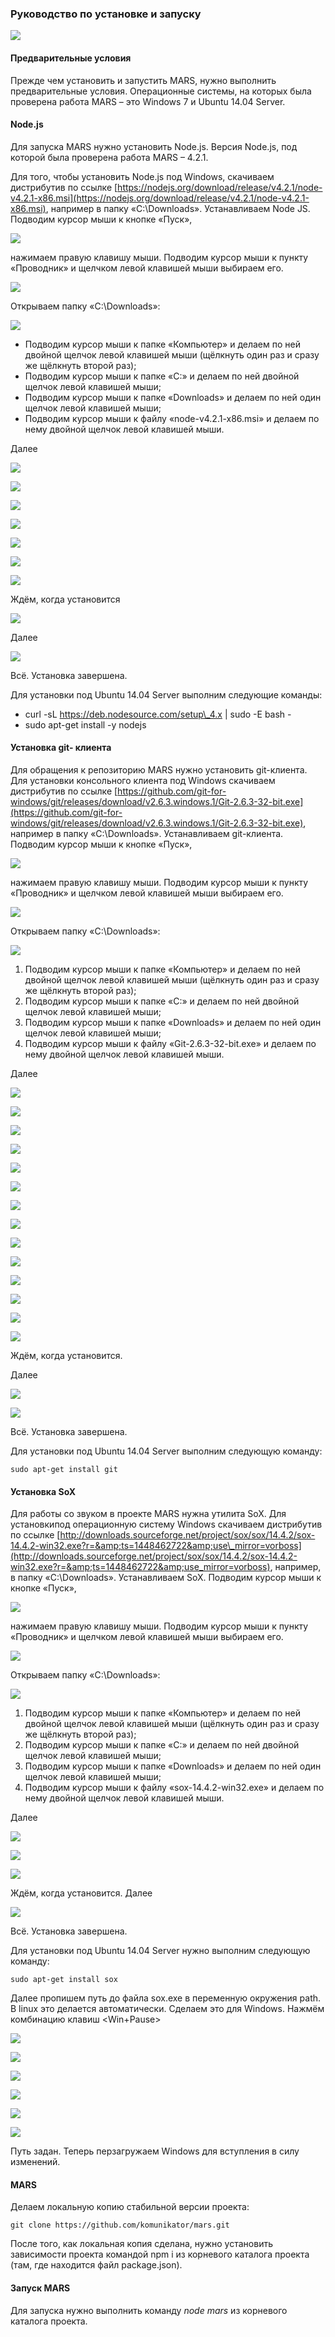 ### Руководство по установке и запуску
![](./images/ins_1.png)

#### Предварительные условия

Прежде чем установить и запустить MARS, нужно выполнить предварительные условия. Операционные системы, на которых была проверена работа MARS – это Windows 7 и Ubuntu 14.04 Server.

#### Node.js

Для запуска MARS нужно установить Node.js. Версия Node.js, под которой была проверена работа MARS – 4.2.1.

Для того, чтобы установить Node.js под Windows, скачиваем дистрибутив по ссылке [https://nodejs.org/download/release/v4.2.1/node-v4.2.1-x86.msi](https://nodejs.org/download/release/v4.2.1/node-v4.2.1-x86.msi), например в папку «C:\Downloads». Устанавливаем Node JS.  Подводим курсор мыши к кнопке «Пуск»,

![](./images/ins_2.png)

нажимаем правую клавишу мыши. Подводим курсор мыши к пункту «Проводник» и щелчком левой клавишей мыши выбираем его.

![](./images/ins_3.png)

Открываем папку «C:\Downloads»:

![](./images/ins_4.png)

- Подводим курсор мыши к папке «Компьютер» и делаем по ней двойной щелчок левой клавишей мыши (щёлкнуть один раз и сразу же щёлкнуть второй раз);
- Подводим курсор мыши к папке «С:» и делаем по ней двойной щелчок левой клавишей мыши;
- Подводим курсор мыши к папке «Downloads» и делаем по ней один щелчок левой клавишей мыши;
- Подводим курсор мыши к файлу «node-v4.2.1-x86.msi» и делаем по нему двойной щелчок левой клавишей мыши.

Далее

![](./images/ins_5.png)

![](./images/ins_6.png)

![](./images/ins_7.png)

![](./images/ins_8.png)

![](./images/ins_9.png)

![](./images/ins_10.png)

![](./images/ins_11.png)

Ждём, когда установится

![](./images/ins_12.png)

Далее

![](./images/ins_13.png)

Всё. Установка завершена.

Для установки под Ubuntu 14.04 Server выполним следующие команды:

- curl -sL https://deb.nodesource.com/setup\_4.x | sudo -E bash -
- sudo apt-get install -y nodejs

#### Установка git- клиента

Для обращения к репозиторию MARS нужно установить git-клиента. Для установки консольного клиента под Windows скачиваем дистрибутив по ссылке [https://github.com/git-for-windows/git/releases/download/v2.6.3.windows.1/Git-2.6.3-32-bit.exe](https://github.com/git-for-windows/git/releases/download/v2.6.3.windows.1/Git-2.6.3-32-bit.exe), например в папку «C:\Downloads».  Устанавливаем git-клиента. Подводим курсор мыши к кнопке «Пуск»,

![](./images/ins_14.png)

нажимаем правую клавишу мыши. Подводим курсор мыши к пункту «Проводник» и щелчком левой клавишей мыши выбираем его.

![](./images/ins_15.png)

Открываем папку «C:\Downloads»:

![](./images/ins_16.png)

  1. Подводим курсор мыши к папке «Компьютер» и делаем по ней двойной щелчок левой клавишей мыши (щёлкнуть один раз и сразу же щёлкнуть второй раз);
  2. Подводим курсор мыши к папке «С:» и делаем по ней двойной щелчок левой клавишей мыши;
  3. Подводим курсор мыши к папке «Downloads» и делаем по ней один щелчок левой клавишей мыши;
  4. Подводим курсор мыши к файлу «Git-2.6.3-32-bit.exe» и делаем по нему двойной щелчок левой клавишей мыши.

Далее

![](./images/ins_17.png)

![](./images/ins_18.png)

![](./images/ins_19.png)

![](./images/ins_20.png)

![](./images/ins_21.png)

![](./images/ins_22.png)

![](./images/ins_23.png)

![](./images/ins_24.png)

![](./images/ins_25.png)

![](./images/ins_26.png)

![](./images/ins_27.png)

![](./images/ins_28.png)

![](./images/ins_29.png)

![](./images/ins_30.png)

Ждём, когда установится. 

Далее

![](./images/ins_31.png)

![](./images/ins_32.png)

Всё. Установка завершена.

Для установки под Ubuntu 14.04 Server выполним следующую команду:

    sudo apt-get install git

#### Установка SoX

Для работы со звуком в проекте MARS нужна утилита SoX. Для установкипод операционную систему Windows скачиваем дистрибутив по ссылке [http://downloads.sourceforge.net/project/sox/sox/14.4.2/sox-14.4.2-win32.exe?r=&amp;ts=1448462722&amp;use\_mirror=vorboss](http://downloads.sourceforge.net/project/sox/sox/14.4.2/sox-14.4.2-win32.exe?r=&amp;ts=1448462722&amp;use_mirror=vorboss), например, в папку «C:\Downloads». Устанавливаем SoX. Подводим курсор мыши к кнопке «Пуск»,

![](./images/ins_33.png)

нажимаем правую клавишу мыши. Подводим курсор мыши к пункту «Проводник» и щелчком левой клавишей мыши выбираем его.

![](./images/ins_34.png)

Открываем папку «C:\Downloads»:

![](./images/ins_35.png)

  1. Подводим курсор мыши к папке «Компьютер» и делаем по ней двойной щелчок левой клавишей мыши (щёлкнуть один раз и сразу же щёлкнуть второй раз);
  2. Подводим курсор мыши к папке «С:» и делаем по ней двойной щелчок левой клавишей мыши;
  3. Подводим курсор мыши к папке «Downloads» и делаем по ней один щелчок левой клавишей мыши;
  4. Подводим курсор мыши к файлу «sox-14.4.2-win32.exe» и делаем по нему двойной щелчок левой клавишей мыши.

Далее

![](./images/ins_36.png)

![](./images/ins_37.png)

![](./images/ins_38.png)

Ждём, когда установится. Далее

![](./images/ins_39.png)

Всё. Установка завершена.

Для установки под Ubuntu 14.04 Server нужно выполним следующую команду:

    sudo apt-get install sox

Далее пропишем путь до файла sox.exe в переменную окружения path. В linux это делается автоматически. Сделаем это для Windows. Нажмём комбинацию клавиш &lt;Win+Pause&gt;

![](./images/ins_40.png)

![](./images/ins_41.png)

![](./images/ins_42.png)

![](./images/ins_43.png)

![](./images/ins_44.png)

![](./images/ins_45.png)

Путь задан. Теперь перзагружаем Windows для вступления в силу изменений.

#### MARS

Делаем локальную копию стабильной версии проекта:

    git clone https://github.com/komunikator/mars.git

После того, как локальная копия сделана, нужно установить зависимости проекта командой npm i из корневого каталога проекта (там, где находится файл package.json).

#### Запуск MARS

Для запуска нужно выполнить команду _node mars_ из корневого каталога проекта.